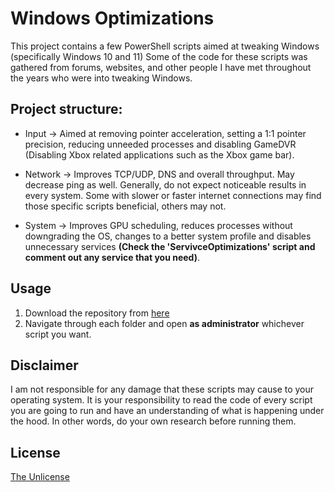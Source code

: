 # Windows Optimizations
This project contains a few PowerShell scripts aimed at tweaking Windows (specifically Windows 10 and 11) Some of the code for these scripts was gathered from forums, websites, and other people I have met throughout the years who were into tweaking Windows.

## Project structure:
- Input → Aimed at removing pointer acceleration, setting a 1:1 pointer precision, reducing unneeded processes and disabling GameDVR (Disabling Xbox related applications such as the Xbox game bar).

- Network → Improves TCP/UDP, DNS and overall throughput. May decrease ping as well. Generally, do not expect noticeable results in every system. Some with slower or faster internet connections may find those specific scripts beneficial, others may not.

- System → Improves GPU scheduling, reduces processes without downgrading the OS, changes to a better system profile and disables unnecessary services **(Check the 'ServivceOptimizations' script and comment out any service that you need)**.

## Usage
1. Download the repository from [here](https://github.com/waylaa/WindowsOptimizations/archive/refs/heads/main.zip)
2. Navigate through each folder and open **as administrator** whichever script you want.

## Disclaimer
I am not responsible for any damage that these scripts may cause to your operating system. It is your responsibility to read the code of every script you are going to run and have an understanding of what is happening under the hood. In other words, do your own research before running them.

## License

[The Unlicense](https://choosealicense.com/licenses/unlicense/)
